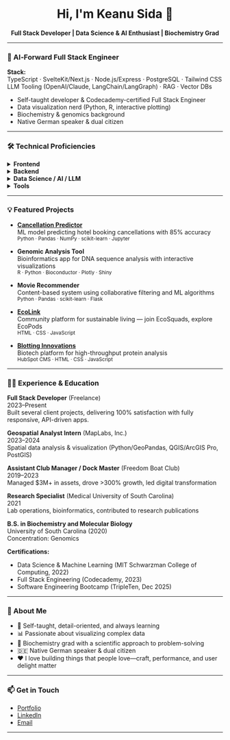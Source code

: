 <!-- Keanu Sida | @keanu-sida -->

<h1 align="center">Hi, I'm Keanu Sida 👋</h1>
<p align="center">
  <b>Full Stack Developer | Data Science & AI Enthusiast | Biochemistry Grad</b>
</p>

---

### 🚀 AI‑Forward Full Stack Engineer

**Stack:**  
TypeScript · SvelteKit/Next.js · Node.js/Express · PostgreSQL · Tailwind CSS  
LLM Tooling (OpenAI/Claude, LangChain/LangGraph) · RAG · Vector DBs

- Self-taught developer & Codecademy-certified Full Stack Engineer
- Data visualization nerd (Python, R, interactive plotting)
- Biochemistry & genomics background
- Native German speaker & dual citizen

---

### 🛠️ Technical Proficiencies

<details>
<summary><strong>Frontend</strong></summary>

React.js · Next.js · SvelteKit · JavaScript · TypeScript · HTML5 · CSS3 · TailwindCSS

</details>

<details>
<summary><strong>Backend</strong></summary>

Node.js · Express.js · Python · PostgreSQL · MongoDB · REST APIs

</details>

<details>
<summary><strong>Data Science / AI / LLM</strong></summary>

Pandas · NumPy · scikit-learn · R · Jupyter · Matplotlib · Plotly  
OpenAI API · Claude API · Ollama · LangChain · LangGraph · RAG · Vector DBs  
AI Agents · Vapi · LangFlow · n8n · LiveKit · CrewAI

</details>

<details>
<summary><strong>Tools</strong></summary>

Git · GitHub · VS Code · Docker · Postman · Figma · Cursor
</details>

---

### 💡 Featured Projects

- **[Cancellation Predictor](https://github.com/keanu-sida/se_project_spots)**  
  ML model predicting hotel booking cancellations with 85% accuracy  
  <sub>Python · Pandas · NumPy · scikit-learn · Jupyter</sub>

- **Genomic Analysis Tool**  
  Bioinformatics app for DNA sequence analysis with interactive visualizations  
  <sub>R · Python · Bioconductor · Plotly · Shiny</sub>

- **Movie Recommender**  
  Content-based system using collaborative filtering and ML algorithms  
  <sub>Python · Pandas · scikit-learn · Flask</sub>

- **[EcoLink](https://github.com/keanu-sida/ecolink)**  
  Community platform for sustainable living — join EcoSquads, explore EcoPods  
  <sub>HTML · CSS · JavaScript</sub>

- **[Blotting Innovations](https://blottinginnovations.com/)**  
  Biotech platform for high-throughput protein analysis  
  <sub>HubSpot CMS · HTML · CSS · JavaScript</sub>

---

### 🧑‍💻 Experience & Education

**Full Stack Developer** (Freelance)  
2023–Present  
Built several client projects, delivering 100% satisfaction with fully responsive, API-driven apps.

**Geospatial Analyst Intern** (MapLabs, Inc.)  
2023–2024  
Spatial data analysis & visualization (Python/GeoPandas, QGIS/ArcGIS Pro, PostGIS)

**Assistant Club Manager / Dock Master** (Freedom Boat Club)  
2019–2023  
Managed $3M+ in assets, drove >300% growth, led digital transformation

**Research Specialist** (Medical University of South Carolina)  
2021  
Lab operations, bioinformatics, contributed to research publications

**B.S. in Biochemistry and Molecular Biology**  
University of South Carolina (2020)  
Concentration: Genomics

**Certifications:**  
- Data Science & Machine Learning (MIT Schwarzman College of Computing, 2022)
- Full Stack Engineering (Codecademy, 2023)
- Software Engineering Bootcamp (TripleTen, Dec 2025)

---

### 💬 About Me

- 💪 Self-taught, detail-oriented, and always learning
- 📊 Passionate about visualizing complex data
- 🧬 Biochemistry grad with a scientific approach to problem-solving
- 🇩🇪 Native German speaker & dual citizen
- ❤️ I love building things that people love—craft, performance, and user delight matter

---

### 📫 Get in Touch

- [Portfolio](https://keanucodes.netlify.app/)
- [LinkedIn](linkedin.com/in/keanu-sida)
- [Email](mailto:keanu.sida@gmail.com)

---
